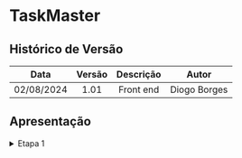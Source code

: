 # TaskMaster

##  Histórico de Versão

| **Data** | **Versão** | **Descrição** | **Autor** |
| :--------: | :--------: | :--------:  | :--------: | 
| 02/08/2024 | 1.01 | Front end  | Diogo Borges |


## Apresentação

<details>
<summary>Etapa 1</summary>

<p> Foi realizado uma parte do Front de login</p>

##  Objetivos do Login
**Objetivo Principal** Autenticação de Usuário.

- <u>Verificar</u>: a identidade do usuário para garantir que ele é quem diz ser. Isso é feito através da combinação de um identificador (normalmente um email ou nome de usuário) e uma senha.

- <u>Controle de Acesso</u>: Garantir que apenas usuários autorizados possam acessar determinadas áreas do sistema ou funcionalidades específicas. Isso ajuda a proteger dados sensíveis e recursos restritos.

- <u>Personalização</u>: Permitir a personalização da experiência do usuário. Depois de logar, o sistema pode carregar informações específicas e preferências do usuário, proporcionando uma experiência mais relevante e eficiente.



| Versão | Data       | Descrição            | Autor                                              | Revisor                                      |
| ------ | ---------- | -------------------- | -------------------------------------------------- | -------------------------------------------- |
| 1.0    | 02/08/2024 | Avaliação dos Protótipos de front| [Diogo Borges](https://github.com/DigogsXD) | [Jonas](https://github.com/jonasmelo21) |
